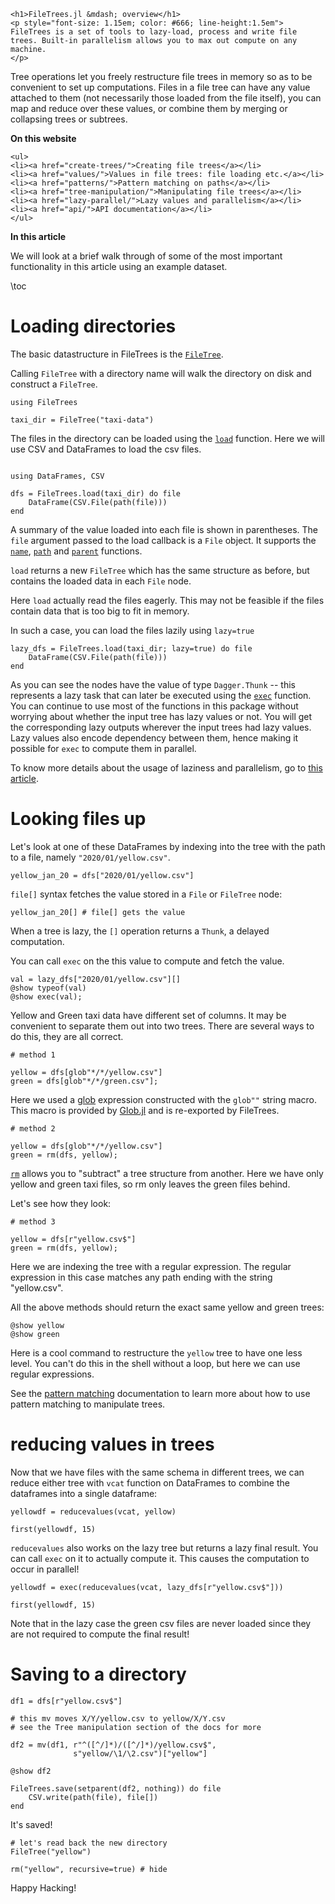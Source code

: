 ~~~
<h1>FileTrees.jl &mdash; overview</h1>
<p style="font-size: 1.15em; color: #666; line-height:1.5em">
FileTrees is a set of tools to lazy-load, process and write file trees. Built-in parallelism allows you to max out compute on any machine.
</p>
~~~

Tree operations let you freely restructure file trees in memory so as to be convenient to set up computations. Files in a file tree can have any value attached to them (not necessarily those loaded from the file itself), you can map and reduce over these values, or combine them by merging or collapsing trees or subtrees.

**On this website**

~~~
<ul>
<li><a href="create-trees/">Creating file trees</a></li>
<li><a href="values/">Values in file trees: file loading etc.</a></li>
<li><a href="patterns/">Pattern matching on paths</a></li>
<li><a href="tree-manipulation/">Manipulating file trees</a></li>
<li><a href="lazy-parallel/">Lazy values and parallelism</a></li>
<li><a href="api/">API documentation</a></li>
</ul>
~~~


**In this article**

We will look at a brief walk through of some of the most important functionality in this article using an example dataset.

\toc

# Loading directories

The basic datastructure in FileTrees is the [`FileTree`](api/#FileTree).

Calling `FileTree` with a directory name will walk the directory on disk and construct a `FileTree`.

```julia:dir1
using FileTrees

taxi_dir = FileTree("taxi-data")
```

The files in the directory can be loaded using the [`load`](api/#load) function.
Here we will use CSV and DataFrames to load the csv files.

```julia:dir1

using DataFrames, CSV

dfs = FileTrees.load(taxi_dir) do file
    DataFrame(CSV.File(path(file)))
end
```

A summary of the value loaded into each file is shown in parentheses. The `file` argument passed to the load callback is a `File` object. It supports the [`name`](api/#name), [`path`](api/#path) and [`parent`](api/#parent) functions.

`load` returns a new `FileTree` which has the same structure as before, but contains the loaded data in each `File` node.

Here `load` actually read the files eagerly. This may not be feasible if the files contain data that is too big to fit in memory.

In such a case, you can load the files lazily using `lazy=true`

```julia:dir1
lazy_dfs = FileTrees.load(taxi_dir; lazy=true) do file
    DataFrame(CSV.File(path(file)))
end
```

As you can see the nodes have the value of type `Dagger.Thunk` -- this represents a lazy task that can later be executed using the [`exec`](api/#exec) function. You can continue to use most of the functions in this package without worrying about whether the input tree has lazy values or not. You will get the corresponding lazy outputs wherever the input trees had lazy values. Lazy values also encode dependency between them, hence making it possible for `exec` to compute them in parallel.

To know more details about the usage of laziness and parallelism, go to [this article](lazy-parallel/).

# Looking files up

Let's look at one of these DataFrames by indexing into the tree with the path to a file, namely `"2020/01/yellow.csv"`.

```julia:dir1
yellow_jan_20 = dfs["2020/01/yellow.csv"]
```

`file[]` syntax fetches the value stored in a `File` or `FileTree` node:

```julia:dir1
yellow_jan_20[] # file[] gets the value
```

When a tree is lazy, the `[]` operation returns a `Thunk`, a delayed computation.

You can call `exec` on the this value to compute and fetch the value.


```julia:dir1
val = lazy_dfs["2020/01/yellow.csv"][]
@show typeof(val)
@show exec(val);
```

Yellow and Green taxi data have different set of columns. It may be convenient to separate them out into two trees. There are several ways to do this, they are all correct.

```julia:dir1
# method 1

yellow = dfs[glob"*/*/yellow.csv"]
green = dfs[glob"*/*/green.csv"];
```

Here we used a [glob](https://linux.die.net/man/3/glob) expression constructed with the `glob""` string macro. This macro is provided by [Glob.jl](https://github.com/vtjnash/Glob.jl) and is re-exported by FileTrees.

```julia:dir1
# method 2

yellow = dfs[glob"*/*/yellow.csv"]
green = rm(dfs, yellow);
```

[`rm`](api/#rm) allows you to "subtract" a tree structure from another. Here we have only yellow and green taxi files, so rm only leaves the green files behind.

Let's see how they look:

```julia:dir1
# method 3

yellow = dfs[r"yellow.csv$"]
green = rm(dfs, yellow);
```

Here we are indexing the tree with a regular expression. The regular expression in this case matches any path ending with the string "yellow.csv".

All the above methods should return the exact same yellow and green trees:

```julia:dir1
@show yellow
@show green
```

Here is a cool command to restructure the `yellow` tree to have one less level. You can't do this in the shell without a loop, but here we can use regular expressions.


See the [pattern matching](patterns/) documentation to learn more about how to use pattern matching to manipulate trees.

# reducing values in trees

Now that we have files with the same schema in different trees,  we can reduce either tree with `vcat` function on DataFrames to combine the dataframes into a single dataframe:

```julia:dir1
yellowdf = reducevalues(vcat, yellow)

first(yellowdf, 15)
```

`reducevalues` also works on the lazy tree but returns a lazy final result. You can call `exec` on it to actually compute it. This causes the computation to occur in parallel!

```julia:dir1
yellowdf = exec(reducevalues(vcat, lazy_dfs[r"yellow.csv$"]))

first(yellowdf, 15)
```

Note that in the lazy case the green csv files are never loaded since they are not required to compute the final result!


# Saving to a directory

```julia:dir1
df1 = dfs[r"yellow.csv$"]

# this mv moves X/Y/yellow.csv to yellow/X/Y.csv
# see the Tree manipulation section of the docs for more

df2 = mv(df1, r"^([^/]*)/([^/]*)/yellow.csv$",
              s"yellow/\1/\2.csv")["yellow"]

@show df2

FileTrees.save(setparent(df2, nothing)) do file
    CSV.write(path(file), file[])
end
```

It's saved!
```julia:dir1
# let's read back the new directory
FileTree("yellow")
```

```julia:dir1
rm("yellow", recursive=true) # hide
```


Happy Hacking!
